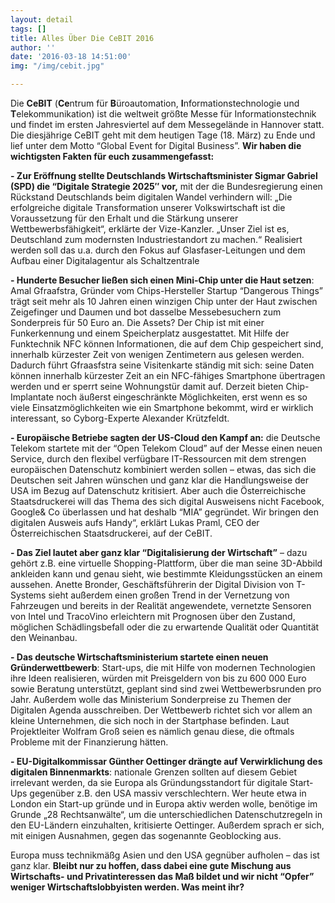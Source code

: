 ```yaml
---
layout: detail
tags: []
title: Alles Über Die CeBIT 2016
author: ''
date: '2016-03-18 14:51:00'
img: "/img/cebit.jpg"

---
```

Die **CeBIT** (**Ce**ntrum für **B**üroautomation, **I**nformationstechnologie und **T**elekommunikation) ist die weltweit größte Messe für Informationstechnik und findet im ersten Jahresviertel auf dem Messegelände in Hannover statt. Die diesjährige CeBIT geht mit dem heutigen Tage (18. März) zu Ende und lief unter dem Motto “Global Event for Digital Business”. **Wir haben die wichtigsten Fakten für euch zusammengefasst:**

**- Zur Eröffnung stellte Deutschlands Wirtschaftsminister Sigmar Gabriel (SPD) die “Digitale Strategie 2025″ vor,** mit der die Bundesregierung einen Rückstand Deutschlands beim digitalen Wandel verhindern will: „Die erfolgreiche digitale Transformation unserer Volkswirtschaft ist die Voraussetzung für den Erhalt und die Stärkung unserer Wettbewerbsfähigkeit“, erklärte der Vize-Kanzler. „Unser Ziel ist es, Deutschland zum modernsten Industriestandort zu machen.“ Realisiert werden soll das u.a. durch den Fokus auf Glasfaser-Leitungen und dem Aufbau einer Digitalagentur als Schaltzentrale

**- Hunderte Besucher ließen sich einen Mini-Chip unter die Haut setzen**: Amal Gfraafstra, Gründer vom Chips-Hersteller Startup “Dangerous Things” trägt seit mehr als 10 Jahren einen winzigen Chip unter der Haut zwischen Zeigefinger und Daumen und bot dasselbe Messebesuchern zum Sonderpreis für 50 Euro an. Die Assets? Der Chip ist mit einer Funkerkennung und einem Speicherplatz ausgestattet. Mit Hilfe der Funktechnik NFC können Informationen, die auf dem Chip gespeichert sind, innerhalb kürzester Zeit von wenigen Zentimetern aus gelesen werden. Dadurch führt Gfraasfstra seine Visitenkarte ständig mit sich: seine Daten können innerhalb kürzester Zeit an ein NFC-fähiges Smartphone übertragen werden und er sperrt seine Wohnungstür damit auf. Derzeit bieten Chip-Implantate noch äußerst eingeschränkte Möglichkeiten, erst wenn es so viele Einsatzmöglichkeiten wie ein Smartphone bekommt, wird er wirklich interessant, so Cyborg-Experte Alexander Krützfeldt.

**- Europäische Betriebe sagten der US-Cloud den Kampf an:** die Deutsche Telekom startete mit der “Open Telekom Cloud” auf der Messe einen neuen Service, durch den flexibel verfügbare IT-Ressourcen mit dem strengen europäischen Datenschutz kombiniert werden sollen – etwas, das sich die Deutschen seit Jahren wünschen und ganz klar die Handlungsweise der USA im Bezug auf Datenschutz kritisiert. Aber auch die Österreichische Staatsdruckerei will das Thema des sich digital Ausweisens nicht Facebook, Google& Co überlassen und hat deshalb “MIA” gegründet. Wir bringen den digitalen Ausweis aufs Handy“, erklärt Lukas Praml, CEO der Österreichischen Staatsdruckerei, auf der CeBIT.

**- Das Ziel lautet aber ganz klar “Digitalisierung der Wirtschaft”** – dazu gehört z.B. eine virtuelle Shopping-Plattform, über die man seine 3D-Abbild ankleiden kann und genau sieht, wie bestimmte Kleidungsstücken an einem aussehen. Anette Bronder, Geschäftsführerin der Digital Division von T-Systems sieht außerdem einen großen Trend in der Vernetzung von Fahrzeugen und bereits in der Realität angewendete, vernetzte Sensoren von Intel und TracoVino erleichtern mit Prognosen über den Zustand, möglichen Schädlingsbefall oder die zu erwartende Qualität oder Quantität den Weinanbau.

**- Das deutsche Wirtschaftsministerium startete einen neuen Gründerwettbewerb**: Start-ups, die mit Hilfe von modernen Technologien ihre Ideen realisieren, würden mit Preisgeldern von bis zu 600 000 Euro sowie Beratung unterstützt, geplant sind sind zwei Wettbewerbsrunden pro Jahr. Außerdem wolle das Ministerium Sonderpreise zu Themen der Digitalen Agenda ausschreiben. Der Wettbewerb richtet sich vor allem an kleine Unternehmen, die sich noch in der Startphase befinden. Laut Projektleiter Wolfram Groß seien es nämlich genau diese, die oftmals Probleme mit der Finanzierung hätten.

**- EU-Digitalkommissar Günther Oettinger drängte auf Verwirklichung des digitalen Binnenmarkts**: nationale Grenzen sollten auf diesem Gebiet irrelevant werden, da sie Europa als Gründungsstandort für digitale Start-Ups gegenüber z.B. den USA massiv verschlechtern. Wer heute etwa in London ein Start-up gründe und in Europa aktiv werden wolle, benötige im Grunde „28 Rechtsanwälte“, um die unterschiedlichen Datenschutzregeln in den EU-Ländern einzuhalten, kritisierte Oettinger. Außerdem sprach er sich, mit einigen Ausnahmen, gegen das sogenannte Geoblocking aus.

Europa muss technikmäßg Asien und den USA gegnüber aufholen – das ist ganz klar. **Bleibt nur zu hoffen, dass dabei eine gute Mischung aus Wirtschafts- und Privatinteressen das Maß bildet und wir nicht “Opfer” weniger Wirtschaftslobbyisten werden. Was meint ihr?**